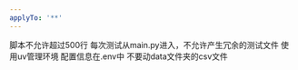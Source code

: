 ```yaml
---
applyTo: '**'
---
```

脚本不允许超过500行
每次测试从main.py进入，不允许产生冗余的测试文件
使用uv管理环境
配置信息在.env中
不要动data文件夹的csv文件